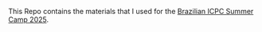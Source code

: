 This Repo contains the materials that I used for the [Brazilian ICPC Summer Camp 2025](https://maratona.ic.unicamp.br/MaratonaVerao2025/).
